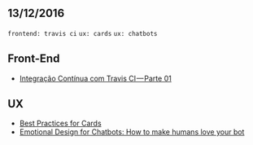 13/12/2016
----------

`frontend: travis ci` `ux: cards` `ux: chatbots`
 
## Front-End

- [Integração Contínua com Travis CI — Parte 01](https://tableless.com.br/integracao-continua-com-travis-ci%E2%80%8A-%E2%80%8Aparte-01/)

## UX

- [Best Practices for Cards](http://babich.biz/best-practices-for-cards/)
- [Emotional Design for Chatbots: How to make humans love your bot](https://uxdesign.cc/emotional-design-for-chatbots-how-to-make-humans-like-your-bot-fc4dadb8a214#.iuouplyl4)

